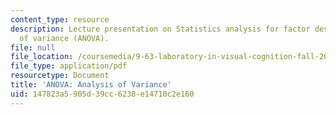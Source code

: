 ```yaml
---
content_type: resource
description: Lecture presentation on Statistics analysis for factor design and analysis
  of variance (ANOVA).
file: null
file_location: /coursemedia/9-63-laboratory-in-visual-cognition-fall-2009/147823a5905d39cc6238e14710c2e160_MIT9_63F09_lec10.pdf
file_type: application/pdf
resourcetype: Document
title: 'ANOVA: Analysis of Variance'
uid: 147823a5-905d-39cc-6238-e14710c2e160
---
```

